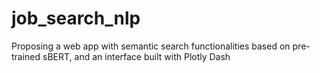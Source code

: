 # job_search_nlp
Proposing a web app with semantic search functionalities based on pre-trained sBERT, and an interface built with Plotly Dash
